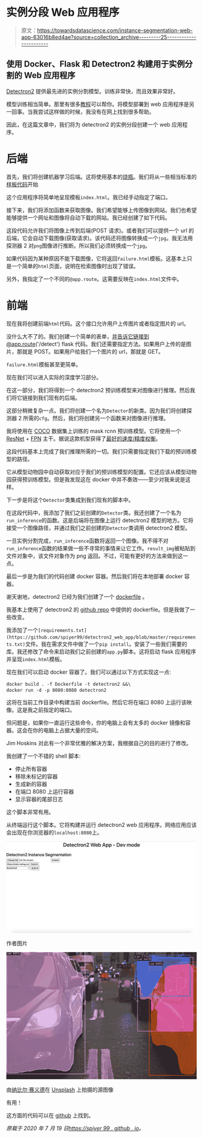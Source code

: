 # 实例分段 Web 应用程序

> 原文：<https://towardsdatascience.com/instance-segmentation-web-app-63016b8ed4ae?source=collection_archive---------25----------------------->

## 使用 Docker、Flask 和 Detectron2 构建用于实例分割的 Web 应用程序

[Detectron2](https://github.com/facebookresearch/detectron2) 提供最先进的实例分割模型。训练非常快，而且效果非常好。

模型训练相当简单。那里有很多[教程](https://github.com/facebookresearch/detectron2/blob/master/GETTING_STARTED.md)可以帮你。将模型部署到 web 应用程序是另一回事。当我尝试这样做的时候，我没有在网上找到很多帮助。

因此，在这篇文章中，我们将为 detectron2 的实例分段创建一个 web 应用程序。

# 后端

首先，我们将创建机器学习后端。这将使用基本的[烧瓶](https://flask.palletsprojects.com/en/1.1.x/)。我们将从一些相当标准的[样板代码](https://github.com/realpython/flask-boilerplate/blob/master/app.py)开始

这个应用程序将简单地呈现模板`index.html`。我已经手动指定了端口。

接下来，我们将添加函数来获取图像。我们希望能够上传图像到网站。我们也希望能够提供一个网址和图像将自动下载的网站。我已经创建了如下代码。

这段代码允许我们将图像上传到后端(POST 请求)。或者我们可以提供一个 url 的后端，它会自动下载图像(获取请求)。该代码还将图像转换成一个`jpg`。我无法用探测器 2 对`png`图像进行推断。所以我们必须转换成一个`jpg`。

如果代码因为某种原因不能下载图像，它将返回`failure.html`模板。这基本上只是一个简单的`html`页面，说明在检索图像时出现了错误。

另外，我指定了一个不同的`@app.route`。这需要反映在`index.html`文件中。

# 前端

现在我将创建前端`html`代码。这个接口允许用户上传图片或者指定图片的 url。

没什么大不了的。我们创建一个简单的表单，并告诉它链接到@app.route('/detect') flask 代码。我们还需要指定方法。如果用户上传的是图片，那就是 POST。如果用户给我们一个图片的 url，那就是 GET。

`failure.html`模板甚至更简单。

现在我们可以进入实际的深度学习部分。

在这一部分，我们将得到一个 detectron2 预训练模型来对图像进行推理。然后我们将它链接到我们现有的后端。

这部分稍微复杂一点。我们将创建一个名为`Detector`的新类。因为我们将创建探测器 2 所需的`cfg`。然后，我们将创建另一个函数来对图像进行推理。

我将使用在 [COCO](https://cocodataset.org/) 数据集上训练的 mask rcnn 预训练模型。它将使用一个 [ResNet](/an-overview-of-resnet-and-its-variants-5281e2f56035) + [FPN](/review-fpn-feature-pyramid-network-object-detection-262fc7482610) 主干。据说这款机型获得了[最好的速度/精度权衡](https://github.com/facebookresearch/detectron2/blob/master/MODEL_ZOO.md#common-settings-for-coco-models)。

这段代码基本上完成了我们推理所需的一切。我们只需要指定我们下载的预训练模型的路径。

它从模型动物园中自动获取对应于我们的预训练模型的配置。它还应该从模型动物园获得预训练模型。但是我发现这在 docker 中并不奏效——至少对我来说是这样。

下一步是将这个`Detector`类集成到我们现有的脚本中。

在这段代码中，我添加了我们之前创建的`Detector`类。我还创建了一个名为`run_inference`的函数。这是后端将在图像上运行 detectron2 模型的地方。它将接受一个图像路径，并通过我们之前创建的`Detector`类调用 detectron2 模型。

一旦实例分割完成，`run_inference`函数将返回一个图像。我不得不对`run_inference`函数的结果做一些不寻常的事情来让它工作。`result_img`被粘贴到文件对象中，该文件对象作为 png 返回。不过，可能有更好的方法来做到这一点。

最后一步是为我们的代码创建 docker 容器。然后我们将在本地部署 docker 容器。

谢天谢地，detectron2 已经为我们创建了一个 [dockerfile](https://github.com/facebookresearch/detectron2/blob/master/docker/Dockerfile) 。

我基本上使用了 detectron2 的 [github repo](https://github.com/facebookresearch/detectron2/blob/master/docker/Dockerfile) 中提供的 dockerfile。但是我做了一些改变。

我添加了一个`[requirements.txt](https://github.com/spiyer99/detectron2_web_app/blob/master/requirements.txt)`文件。我在需求文件中做了一个`pip install`。安装了一些我们需要的库。我还修改了命令来启动我们之前创建的`app.py`脚本。这将启动 flask 应用程序并呈现`index.html`模板。

现在我们可以启动 docker 容器了。我们可以通过以下方式实现这一点:

```
docker build . -f Dockerfile -t detectron2 &&\
docker run -d -p 8080:8080 detectron2
```

这将在当前工作目录中构建当前 dockerfile。然后它将在端口 8080 上运行该映像。这是我之前指定的端口。

但问题是，如果你一直运行这些命令，你的电脑上会有太多的 docker 镜像和容器。这会在你的电脑上占据大量的空间。

Jim Hoskins 对此有一个非常优雅的解决方案，我根据自己的目的进行了修改。

我创建了一个不错的 shell 脚本:

*   停止所有容器
*   移除未标记的容器
*   生成新的容器
*   在端口 8080 上运行容器
*   显示容器的尾部日志

这个脚本非常有用。

从终端运行这个脚本。它将构建并运行 detectron2 web 应用程序。网络应用应该会出现在你浏览器的`localhost:8080`上。

![](img/594ea38ceef9a1224a298a9f0c1842d6.png)

作者图片

![](img/acfd03be7415f6d5b51077f57d28b8cb.png)

由[纳比尔·赛义德](https://unsplash.com/@nabeelsyed)在 [Unsplash](https://unsplash.com/photos/Jk3-Uhdwjcs) 上拍摄的源图像

有用！

这方面的代码可以在 [github](https://github.com/spiyer99/detectron2_web_app) 上找到。

*原载于 2020 年 7 月 19 日*[*https://spiyer 99 . github . io*](https://spiyer99.github.io/Detectron2-Web-App/)*。*